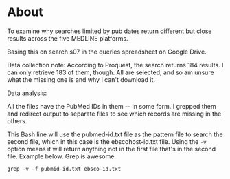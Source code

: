 # About

To examine why searches limited by pub dates return different but close results across the five MEDLINE platforms.

Basing this on search s07 in the queries spreadsheet on Google Drive.

Data collection note: According to Proquest, the search returns 184 results. I can only retrieve 183 of them, though. All are selected, and so am unsure what the missing one is and why I can't download it.

Data analysis:

All the files have the PubMed IDs in them -- in some form. I grepped them and redirect output to separate files to see which records are missing in the others.

This Bash line will use the pubmed-id.txt file as the pattern file to search the second file, which in this case is the ebscohost-id.txt file. Using the ``-v`` option means it will return anything not in the first file that's in the second file. Example below. Grep is awesome.

```
grep -v -f pubmid-id.txt ebsco-id.txt
```
